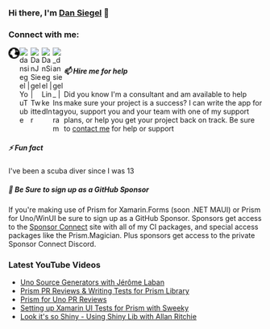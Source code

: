 ### Hi there, I'm [Dan Siegel][website] 👋

### Connect with me:

[<img align="left" alt="dansiegel.net" width="22px" src="https://raw.githubusercontent.com/iconic/open-iconic/master/svg/globe.svg" />][website]
[<img align="left" alt="dansiegel | YouTube" width="22px" src="https://cdn.jsdelivr.net/npm/simple-icons@v3/icons/youtube.svg" />][youtube]
[<img align="left" alt="DanJSiegel | Twitter" width="22px" src="https://cdn.jsdelivr.net/npm/simple-icons@v3/icons/twitter.svg" />][twitter]
[<img align="left" alt="DanSiegel | LinkedIn" width="22px" src="https://cdn.jsdelivr.net/npm/simple-icons@v3/icons/linkedin.svg" />][linkedin]
[<img align="left" alt="_dansiegel_ | Instagram" width="22px" src="https://cdn.jsdelivr.net/npm/simple-icons@v3/icons/instagram.svg" />][instagram]

<br />

##### 📫 Hire me for help

Did you know I'm a consultant and am available to help make sure your project is a success? I can write the app for you, support you and your team with one of my support plans, or help you get your project back on track. Be sure to [contact me](https://avantipoint.com/contact?utm_source=github&utm_method=profile-readme) for help or support

##### ⚡ Fun fact

I've been a scuba diver since I was 13

##### 🤔 Be Sure to sign up as a GitHub Sponsor

If you're making use of Prism for Xamarin.Forms (soon .NET MAUI) or Prism for Uno/WinUI be sure to sign up as a GitHub Sponsor. Sponsors get access to the [Sponsor Connect](https://sponsorconnect.dev) site with all of my CI packages, and special access packages like the Prism.Magician. Plus sponsors get access to the private Sponsor Connect Discord.

### Latest YouTube Videos

<!-- YOUTUBE:START -->
- [Uno Source Generators with Jérôme Laban](https://www.youtube.com/watch?v=ju8aUa-clHs)
- [Prism PR Reviews & Writing Tests for Prism Library](https://www.youtube.com/watch?v=u4QaUb2gYbA)
- [Prism for Uno PR Reviews](https://www.youtube.com/watch?v=mkUEmyPxP7M)
- [Setting up Xamarin UI Tests for Prism with Sweeky](https://www.youtube.com/watch?v=gsqf52Q5QOw)
- [Look it's so Shiny - Using Shiny Lib with Allan Ritchie](https://www.youtube.com/watch?v=HWqWqj--JIU)
<!-- YOUTUBE:END -->

[website]: https://dansiegel.net
[twitter]: https://twitter.com/DanJSiegel
[youtube]: https://youtube.com/dansiegel
[instagram]: https://instagram.com/_dansiegel_
[linkedin]: https://linkedin.com/in/DanSiegel
[prismFormsPlaylist]: https://www.youtube.com/playlist?list=PLKVmlgXY1uPL3RQVaypbwJup-gjz_gWjT
[twitchArchivesPlaylist]: https://www.youtube.com/playlist?list=PLKVmlgXY1uPI9UrMzxoLFkGFsxY6wqbcl
